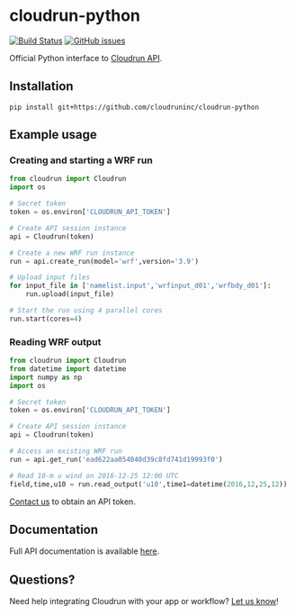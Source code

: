 # cloudrun-python

[![Build Status](https://travis-ci.org/cloudruninc/cloudrun-python.svg?branch=master)](https://travis-ci.org/cloudruninc/cloudrun-python)
[![GitHub issues](https://img.shields.io/github/issues/cloudruninc/cloudrun-python.svg)](https://github.com/cloudruninc/cloudrun-python/issues)

Official Python interface to [Cloudrun API](http://docs.cloudrun.co).

## Installation

```
pip install git+https://github.com/cloudruninc/cloudrun-python
```

## Example usage

### Creating and starting a WRF run

```python
from cloudrun import Cloudrun
import os

# Secret token
token = os.environ['CLOUDRUN_API_TOKEN']

# Create API session instance
api = Cloudrun(token)

# Create a new WRF run instance
run = api.create_run(model='wrf',version='3.9')

# Upload input files
for input_file in ['namelist.input','wrfinput_d01','wrfbdy_d01']:
    run.upload(input_file)

# Start the run using 4 parallel cores
run.start(cores=4) 
```

### Reading WRF output

```python
from cloudrun import Cloudrun
from datetime import datetime
import numpy as np
import os

# Secret token
token = os.environ['CLOUDRUN_API_TOKEN']

# Create API session instance
api = Cloudrun(token)

# Access an existing WRF run
run = api.get_run('ead622aa054040d39c8fd741d19993f0')

# Read 10-m u wind on 2016-12-25 12:00 UTC
field,time,u10 = run.read_output('u10',time1=datetime(2016,12,25,12))
```

[Contact us](mailto:accounts@cloudrun.co) to obtain an API token.

## Documentation

Full API documentation is available [here](http://docs.cloudrun.co).

## Questions?

Need help integrating Cloudrun with your app or workflow?
[Let us know](mailto:hello@cloudrun.co)!
